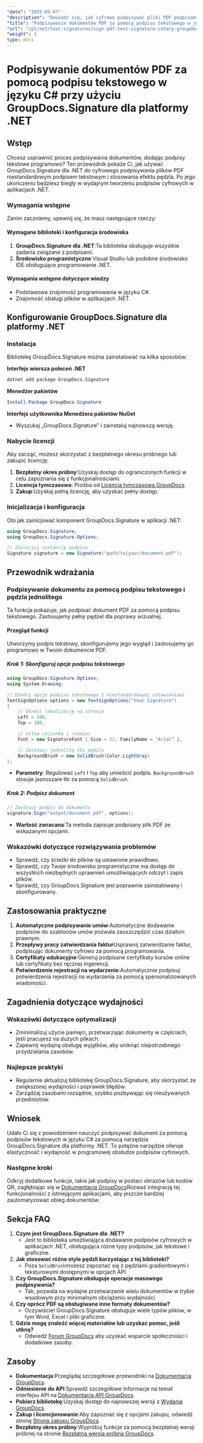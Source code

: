 ```yaml
---
"date": "2025-05-07"
"description": "Dowiedz się, jak cyfrowo podpisywać pliki PDF podpisami tekstowymi za pomocą GroupDocs.Signature dla platformy .NET. Zautomatyzuj proces podpisywania dokumentów w wydajny sposób."
"title": "Podpisywanie dokumentów PDF za pomocą podpisu tekstowego w języku C# przy użyciu GroupDocs.Signature dla platformy .NET"
"url": "/pl/net/text-signatures/sign-pdf-text-signature-csharp-groupdocs/"
"weight": 1
type: docs
---
```

# Podpisywanie dokumentów PDF za pomocą podpisu tekstowego w języku C# przy użyciu GroupDocs.Signature dla platformy .NET

## Wstęp

Chcesz usprawnić proces podpisywania dokumentów, dodając podpisy tekstowe programowo? Ten przewodnik pokaże Ci, jak używać GroupDocs.Signature dla .NET do cyfrowego podpisywania plików PDF niestandardowym podpisem tekstowym i stosowania efektu pędzla. Po jego ukończeniu będziesz biegły w wydajnym tworzeniu podpisów cyfrowych w aplikacjach .NET.

### Wymagania wstępne
Zanim zaczniemy, upewnij się, że masz następujące rzeczy:

#### Wymagane biblioteki i konfiguracja środowiska
1. **GroupDocs.Signature dla .NET**:Ta biblioteka obsługuje wszystkie zadania związane z podpisami.
2. **Środowisko programistyczne**:Visual Studio lub podobne środowisko IDE obsługujące programowanie .NET.

#### Wymagania wstępne dotyczące wiedzy
- Podstawowa znajomość programowania w języku C#.
- Znajomość obsługi plików w aplikacjach .NET.

## Konfigurowanie GroupDocs.Signature dla platformy .NET

### Instalacja
Bibliotekę GroupDocs.Signature można zainstalować na kilka sposobów:

**Interfejs wiersza poleceń .NET**
```bash
dotnet add package GroupDocs.Signature
```

**Menedżer pakietów**
```powershell
Install-Package GroupDocs.Signature
```

**Interfejs użytkownika Menedżera pakietów NuGet**
- Wyszukaj „GroupDocs.Signature” i zainstaluj najnowszą wersję.

### Nabycie licencji
Aby zacząć, możesz skorzystać z bezpłatnego okresu próbnego lub zakupić licencję:
1. **Bezpłatny okres próbny**:Uzyskaj dostęp do ograniczonych funkcji w celu zapoznania się z funkcjonalnościami.
2. **Licencja tymczasowa**: Prośba od [Licencja tymczasowa GroupDocs](https://purchase.groupdocs.com/temporary-license/).
3. **Zakup**:Uzyskaj pełną licencję, aby uzyskać pełny dostęp.

### Inicjalizacja i konfiguracja
Oto jak zainicjować komponent GroupDocs.Signature w aplikacji .NET:

```csharp
using GroupDocs.Signature;
using GroupDocs.Signature.Options;

// Zainicjuj instancję podpisu
Signature signature = new Signature("path/to/your/document.pdf");
```

## Przewodnik wdrażania

### Podpisywanie dokumentu za pomocą podpisu tekstowego i pędzla jednolitego
Ta funkcja pokazuje, jak podpisać dokument PDF za pomocą podpisu tekstowego. Zastosujemy pełny pędzel dla poprawy wizualnej.

#### Przegląd funkcji
Utworzymy podpis tekstowy, skonfigurujemy jego wygląd i zastosujemy go programowo w Twoim dokumencie PDF.

##### Krok 1: Skonfiguruj opcje podpisu tekstowego
```csharp
using GroupDocs.Signature.Options;
using System.Drawing;

// Utwórz opcje podpisu tekstowego z niestandardowymi ustawieniami
TextSignOptions options = new TextSignOptions("Your Signature")
{
    // Określ lokalizację na stronie
    Left = 100,
    Top = 100,

    // Ustaw czcionkę i rozmiar
    Font = new SignatureFont { Size = 12, FamilyName = "Arial" },

    // Zastosuj jednolite tło pędzla
    BackgroundBrush = new SolidBrush(Color.LightGray)
};
```
- **Parametry**: Regulować `Left` I `Top` aby umieścić podpis. `BackgroundBrush` stosuje jasnoszare tło za pomocą `SolidBrush`.

##### Krok 2: Podpisz dokument
```csharp
// Zastosuj podpis do dokumentu
signature.Sign("output/document.pdf", options);
```
- **Wartość zwracana**:Ta metoda zapisuje podpisany plik PDF ze wskazanymi opcjami.

### Wskazówki dotyczące rozwiązywania problemów
- Sprawdź, czy ścieżki do plików są ustawione prawidłowo.
- Sprawdź, czy Twoje środowisko programistyczne ma dostęp do wszystkich niezbędnych uprawnień umożliwiających odczyt i zapis plików.
- Sprawdź, czy GroupDocs.Signature jest poprawnie zainstalowany i skonfigurowany.

## Zastosowania praktyczne
1. **Automatyczne podpisywanie umów**:Automatyczne dodawanie podpisów do szablonów umów pozwala zaoszczędzić czas działom prawnym.
2. **Przepływy pracy zatwierdzania faktur**Usprawnij zatwierdzanie faktur, podpisując dokumenty cyfrowo za pomocą programowania.
3. **Certyfikaty edukacyjne**:Generuj podpisane certyfikaty kursów online lub certyfikaty bez ręcznej ingerencji.
4. **Potwierdzenie rejestracji na wydarzenie**:Automatycznie podpisuj potwierdzenia rejestracji na wydarzenia za pomocą spersonalizowanych wiadomości.

## Zagadnienia dotyczące wydajności
### Wskazówki dotyczące optymalizacji
- Zminimalizuj użycie pamięci, przetwarzając dokumenty w częściach, jeśli pracujesz na dużych plikach.
- Zapewnij wydajną obsługę wyjątków, aby uniknąć niepotrzebnego przydzielania zasobów.

### Najlepsze praktyki
- Regularnie aktualizuj bibliotekę GroupDocs.Signature, aby skorzystać ze zwiększonej wydajności i poprawek błędów.
- Zarządzaj zasobami rozsądnie, szybko pozbywając się nieużywanych przedmiotów.

## Wniosek
Udało Ci się z powodzeniem nauczyć podpisywać dokument za pomocą podpisów tekstowych w języku C# za pomocą narzędzia GroupDocs.Signature dla platformy .NET. To potężne narzędzie oferuje elastyczność i wydajność w programowej obsłudze podpisów cyfrowych.

### Następne kroki
Odkryj dodatkowe funkcje, takie jak podpisy w postaci obrazów lub kodów QR, zagłębiając się w [Dokumentacja GroupDocs](https://docs.groupdocs.com/signature/net/)Rozważ integrację tej funkcjonalności z istniejącymi aplikacjami, aby jeszcze bardziej zautomatyzować obieg dokumentów.

## Sekcja FAQ
1. **Czym jest GroupDocs.Signature dla .NET?**
   - Jest to biblioteka umożliwiająca dodawanie podpisów cyfrowych w aplikacjach .NET, obsługująca różne typy podpisów, jak tekstowe i graficzne.
2. **Jak stosować różne style pędzli korzystając z tej biblioteki?**
   - Poza `SolidBrush`możesz zapoznać się z pędzlami gradientowymi i teksturowymi dostępnymi w opcjach API.
3. **Czy GroupDocs.Signature obsługuje operacje masowego podpisywania?**
   - Tak, pozwala na wydajne przetwarzanie wielu dokumentów w trybie wsadowym przy minimalnym obciążeniu wydajności.
4. **Czy oprócz PDF są obsługiwane inne formaty dokumentów?**
   - Oczywiście! GroupDocs.Signature obsługuje wiele typów plików, w tym Word, Excel i pliki graficzne.
5. **Gdzie mogę znaleźć więcej materiałów lub uzyskać pomoc, jeśli utknę?**
   - Odwiedź [Forum GroupDocs](https://forum.groupdocs.com/c/signature/) aby uzyskać wsparcie społeczności i dodatkowe zasoby.

## Zasoby
- **Dokumentacja**:Przeglądaj szczegółowe przewodniki na [Dokumentacja GroupDocs](https://docs.groupdocs.com/signature/net/).
- **Odniesienie do API**:Sprawdź szczegółowe informacje na temat interfejsu API na [Dokumentacja API GroupDocs](https://reference.groupdocs.com/signature/net/).
- **Pobierz bibliotekę**:Uzyskaj dostęp do najnowszej wersji z [Wydania GroupDocs](https://releases.groupdocs.com/signature/net/).
- **Zakup i licencjonowanie**:Aby zapoznać się z opcjami zakupu, odwiedź stronę [Strona zakupu GroupDocs](https://purchase.groupdocs.com/buy).
- **Bezpłatny okres próbny**:Wypróbuj funkcje za pomocą bezpłatnej wersji próbnej na stronie [Bezpłatna wersja próbna GroupDocs](https://releases.groupdocs.com/signature/net/).